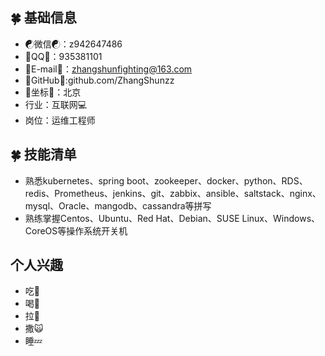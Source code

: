 🍀 基础信息
---
- ☯微信☯：z942647486
- 🐧QQ🐧：935381101
- 📧E-mail📧：zhangshunfighting@163.com
- 😤GitHub😤:github.com/ZhangShunzz
- 🚀坐标🚀：北京
- 行业：互联网💻
- 岗位：运维工程师

🍀 技能清单
---
- 熟悉kubernetes、spring boot、zookeeper、docker、python、RDS、redis、Prometheus、jenkins、git、zabbix、ansible、saltstack、nginx、mysql、Oracle、mangodb、cassandra等拼写
- 熟练掌握Centos、Ubuntu、Red Hat、Debian、SUSE Linux、Windows、CoreOS等操作系统开关机

个人兴趣
---
- 吃🍗
- 喝🍹
- 拉💩
- 撒🙀
- 睡💤
